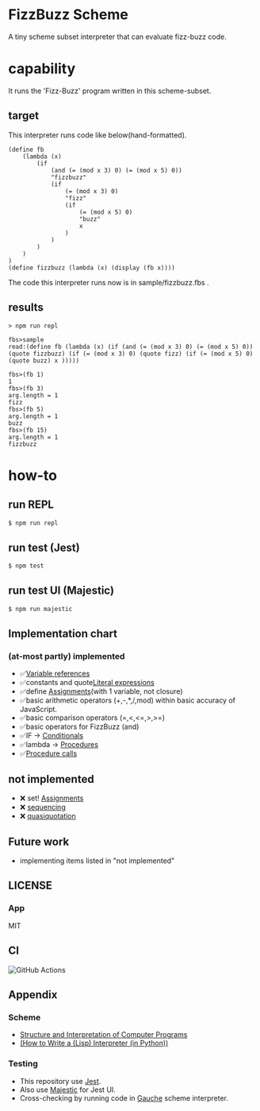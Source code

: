 # FizzBuzz Scheme

A tiny scheme subset interpreter that can evaluate fizz-buzz code.

# capability

It runs the 'Fizz-Buzz' program written in this scheme-subset.

## target

This interpreter runs code like below(hand-formatted).

```
(define fb
	(lambda (x) 
		(if 
			(and (= (mod x 3) 0) (= (mod x 5) 0))
			"fizzbuzz"
			(if
				(= (mod x 3) 0)
				"fizz"
				(if
					(= (mod x 5) 0)
					"buzz"
					x
				)
			)
		)
	)
)
(define fizzbuzz (lambda (x) (display (fb x))))
```

The code this interpreter runs now is in sample/fizzbuzz.fbs .

## results

```console
> npm run repl

fbs>sample
read:(define fb (lambda (x) (if (and (= (mod x 3) 0) (= (mod x 5) 0)) (quote fizzbuzz) (if (= (mod x 3) 0) (quote fizz) (if (= (mod x 5) 0) (quote buzz) x )))))

fbs>(fb 1)
1
fbs>(fb 3)
arg.length = 1
fizz
fbs>(fb 5)
arg.length = 1
buzz
fbs>(fb 15)
arg.length = 1
fizzbuzz
```

# how-to

## run REPL

```bash
$ npm run repl
```

## run test (Jest)

```bash
$ npm test
```

## run test UI (Majestic)

```bash
$ npm run majestic
```

## Implementation chart

### (at-most partly) implemented

- ✅[Variable references](https://schemers.org/Documents/Standards/R5RS/HTML/r5rs-Z-H-7.html#%_sec_4.1.1)
- ✅constants and quote[Literal expressions](https://schemers.org/Documents/Standards/R5RS/HTML/r5rs-Z-H-7.html#%_sec_4.1.2)
- ✅define [Assignments](https://schemers.org/Documents/Standards/R5RS/HTML/r5rs-Z-H-7.html#%_sec_4.1.6)(with 1 variable, not closure)
- ✅basic arithmetic operators (+,-,*,/,mod) within basic accuracy of JavaScript.
- ✅basic comparison operators (=,<,<=,>,>=)
- ✅basic operators for FizzBuzz (and)
- ✅IF -> [Conditionals](https://schemers.org/Documents/Standards/R5RS/HTML/r5rs-Z-H-7.html#%_sec_4.1.5)
- ✅lambda -> [Procedures](https://schemers.org/Documents/Standards/R5RS/HTML/r5rs-Z-H-7.html#%_sec_4.1.4)
- ✅[Procedure calls](https://schemers.org/Documents/Standards/R5RS/HTML/r5rs-Z-H-7.html#%_sec_4.1.3)

## not implemented

- ❌ set! [Assignments](https://schemers.org/Documents/Standards/R5RS/HTML/r5rs-Z-H-7.html#%_sec_4.2.3)
- ❌ [sequencing](https://schemers.org/Documents/Standards/R5RS/HTML/r5rs-Z-H-7.html#%_sec_4.2.3)
- ❌ [quasiquotation](https://schemers.org/Documents/Standards/R5RS/HTML/r5rs-Z-H-7.html#%_sec_4.2.6)

## Future work

- implementing items listed in "not implemented"

## LICENSE

### App
MIT

## CI

![GitHub Actions](https://github.com/hrkt/fizzbuzz-scheme/actions/workflows/node.js.yml/badge.svg)

## Appendix

### Scheme

- [ Structure and Interpretation of Computer Programs](https://mitpress.mit.edu/sites/default/files/sicp/index.html)
- [(How to Write a (Lisp) Interpreter (in Python))](http://norvig.com/lispy.html)

### Testing

- This repository use [Jest](https://jestjs.io/).
- Also use [Majestic](https://github.com/Raathigesh/majestic) for Jest UI.
- Cross-checking by running code in [Gauche](http://practical-scheme.net/gauche/) scheme interpreter. 
